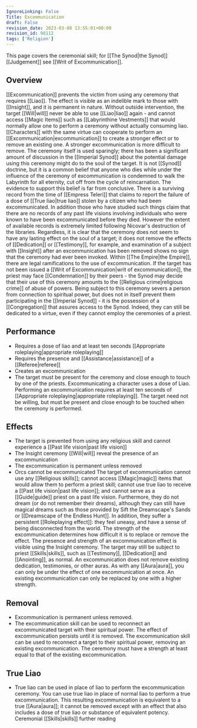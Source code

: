 ```yaml
---
IgnoreLinking: False
Title: Excommunication
draft: False
revision_date: 2023-03-08 13:55:01+00:00
revision_id: 98112
tags: ['Religion']
---
```


This page covers the ceremonial skill; for [[The Synod|the Synod]] [[Judgement]] see [[Writ of Excommunication]].
## Overview
[[Excommunication]] prevents the victim from using any ceremony that requires [[Liao]]. The effect is visible as an indelible mark to those with [[Insight]], and it is permanent in nature. Without outside intervention, the target [[Will|will]] never be able to use [[Liao|liao]] again - and cannot access [[Magic Items]] such as [[Labyrinthine Vestments]] that would normally allow one to perform a ceremony without actually consuming liao. [[Characters]] with the same virtue can cooperate to perform an [[Excommunication|excommunication]] to create a stronger effect or to remove an existing one. A stronger excommunication is more difficult to remove. 
The ceremony itself is used sparingly; there has been a significant amount of discussion in the [[Imperial Synod]] about the potential damage using this ceremony might do to the soul of the target. It is not [[Synod]] doctrine, but it is a common belief that anyone who dies while under the influence of the ceremony of excommunication is condemned to walk the Labyrinth for all eternity, cut off from the cycle of reincarnation.
The evidence to support this belief is far from conclusive. There is a surviving record from the time of [[Empress Teleri]] that claims to report the failure of a dose of [[True liao|true liao]] stolen by a citizen who had been excommunicated. In addition those who have studied such things claim that there are no records of any past life visions involving individuals who were known to have been excommunicated before they died. However the extent of available records is extremely limited following Nicovar's destruction of the libraries.
Regardless, it is clear that the ceremony does not seem to have any lasting effect on the soul of a target; it does not remove the effects of [[Dedication]] or [[Testimony]], for example, and examination of a subject with [[Insight]] after an excommunication has been removed shows no sign that the ceremony had ever been invoked.
Within [[The Empire|the Empire]], there are legal ramifications to the use of excommunication. If the target has not been issued a [[Writ of Excommunication|writ of excommunication]], the priest may face [[Condemnation]] by their peers - the Synod may decide that their use of this ceremony amounts to the [[Religious crime|religious crime]] of abuse of powers.
Being subject to this ceremony severs a person from connection to spiritual power, but does not in itself prevent them participating in the [[Imperial Synod]] - it is the possession of a [[Congregation]] that assures access to the Synod. Indeed, they can still be dedicated to a virtue, even if they cannot employ the ceremonies of a priest.
## Performance
* Requires a dose of liao and at least ten seconds [[Appropriate roleplaying|appropriate roleplaying]]
* Requires the presence and [[Assistance|assistance]] of a [[Referee|referee]]
* Creates an excommunication
* The target must be present for the ceremony and close enough to touch by one of the priests.
Excommunicating a character uses a dose of Liao. Performing an excommunication requires at least ten seconds of [[Appropriate roleplaying|appropriate roleplaying]]. 
The target need not be willing, but must be present and close enough to be touched when the ceremony is performed.
## Effects
* The target is prevented from using any religious skill and cannot experience a [[Past life vision|past life vision]]
* The Insight ceremony [[Will|will]] reveal the presence of an excommunication
* The excommunication is permanent unless removed
* Orcs cannot be excommunicated 
The target of excommunication cannot use any [[Religious skills]]; cannot access [[Magic|magic]] items that would allow them to perform a priest skill; cannot use true liao to receive a [[Past life vision|past life vision]]; and cannot serve as a [[Guide|guide]] priest on a past life vision. Furthermore, they do not dream (or do not remember their dreams), although they can still have magical dreams such as those provided by Sift the Dreamscape's Sands or [[Dreamscape of the Endless Hunt]]. 
In addition, they suffer a persistent [[Roleplaying effect]]: they feel uneasy, and have a sense of being disconnected from the world. 
The strength of the excommunication determines how difficult it is to replace or remove the effect. The presence and strength of an excommunication effect is visible using the Insight ceremony. 
The target may still be subject to priest [[Skills|skills]], such as [[Testimony]], [[Dedication]] and [[Anointing]], as normal. An excommunication does not remove existing dedication, testimonies, or other auras.
As with any [[Aura|aura]], you can only be under the effect of one excommunication at once. An existing excommunication can only be replaced by one with a higher strength.
## Removal
* Excommunication is permanent unless removed.
* The excommunication skill can be used to reconnect an excommunicated target with their spiritual power.
The effect of excommunication persists until it is removed. The excommunication skill can be used to reconnect a target to their spiritual power, removing an existing excommunication. The ceremony must have a strength at least equal to that of the existing excommunication.
## True Liao
* True liao can be used in place of liao to perform the excommunication ceremony.
You can use true liao in place of normal liao to perform a true excommunication. This resulting excommunication is equivalent to a true [[Aura|aura]]; it cannot be removed except with an effect that also includes a dose of true liao or substance of equivalent potency.
Ceremonial [[Skills|skills]] further reading